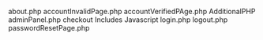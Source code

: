about.php
accountInvalidPage.php
accountVerifiedPAge.php
AdditionalPHP
adminPanel.php
checkout
Includes
Javascript
login.php
logout.php
passwordResetPage.php
